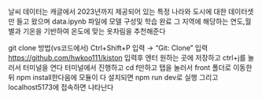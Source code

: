 날씨 데이터는 캐글에서 2023년까지 제공되어 있는 특정 나라와 도시에 대한 데이터셋만 들고 왔으며 data.ipynb 파일에 모델 구성및 학습 완료
그 지역에 해당하는 연도,월별과 기온을 기반하여 온도에 맞는 옷차림을 추천해준다

git clone 방법(vs코드에서)
Ctrl+Shift+P 입력 → “Git: Clone” 입력
https://github.com/hwkoo111/kiston 입력후 엔터 원하는 곳에 저장하고 ctrl+j를 눌러서 터미널을 연다 터미널에서 진행하고
cd f만하고 탭을 눌러서 front 폴더로 이동한뒤 npm install한다음에 모듈이 다 설치되면 npm run dev로 실행 그리고 localhost5173에 접속하면 나타난다
